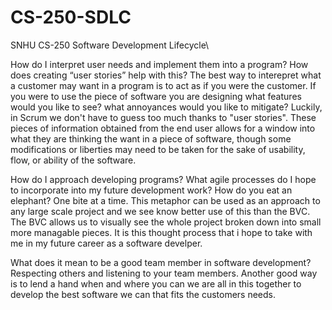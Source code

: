 # CS-250-SDLC
SNHU CS-250 Software Development Lifecycle\

How do I interpret user needs and implement them into a program? How does creating “user stories” help with this?
The best way to interepret what a customer may want in a program is to act as if you were the customer.  If you were to use the piece of software you are designing what features would you like to see? what annoyances would you like to mitigate? Luckily, in Scrum we don't have to guess too much thanks to "user stories". These pieces of information obtained from the end user allows for a window into what they are thinking the want in a piece of software, though some modifications or liberties may need to be taken for the sake of usability, flow, or ability of the software.

How do I approach developing programs? What agile processes do I hope to incorporate into my future development work?
How do you eat an elephant? One bite at a time. This metaphor can be used as an approach to any large scale project and we see know better use of this than the BVC.  The BVC allows us to visually see the whole project broken down into small more managable pieces.  It is this thought process that i hope to take with me in my future career as a software develper. 

What does it mean to be a good team member in software development?
Respecting others and listening to your team members. Another good way is to lend a hand when and where you can we are all in this together to develop the best software we can that fits the customers needs.
